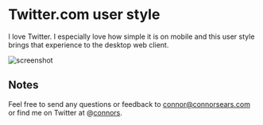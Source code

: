 # Twitter.com user style

I love Twitter. I especially love how simple it is on mobile and this user style brings that experience to the desktop web client.

<img src="https://raw.github.com/connors/twitter-user-style/master/screenshot.png" alt="screenshot" />

## Notes
Feel free to send any questions or feedback to [connor@connorsears.com][1] or find me on Twitter at @[connors][2].


[1]: mailto:connor@connorsears.com        "Email Connor"
[2]: http://twitter.com/connors            "Connor Sears on Twitter"